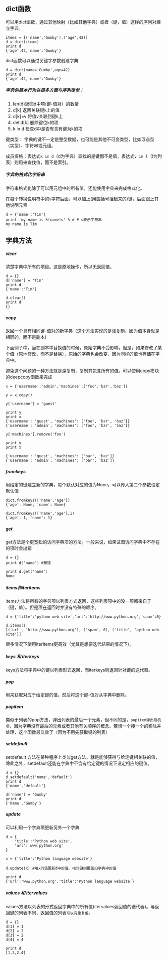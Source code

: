 ## dict函数

可以用dict函数，通过其他映射（比如其他字典）或者（键，值）这样的序列对建立字典。

	items = [('name','Gumby'),('age',42)]
	d = dict(items)
	print d
	{'age':42,'name':'Gumby'}

dict函数可以通过关键字参数创建字典

	d = dict(name='Gumby',age=42)
	print d
	{'age':42,'name':'Gumby'}

##### 字典的基本行为在很多方面与序列类似：

1. len(d)返回d中项(键-值对）的数量
2. d[k] 返回关联键k上的值
3. d[k]=v 将值v关联到键k上
4. del d[k] 删除键位k的项
5. k in d 检查d中是否有含有键为k的项

键类型： 字典的键不一定是整型数据，也可能是其他不可变类型，比如浮点型（实型）、字符串或元组。

成员资格：表达式`k in d`（d为字典）查找的是键而不是值，表达式`v in l`（l为列表）则用来查找值，而不是索引。

##### 字典的格式化字符串

字符串格式化除了可以用元组中的所有值，还能使用字典来完成格式化。

在每个转换说明符中的`%`字符后面，可以加上(用圆括号括起来的)键，后面跟上其他说明元素

	d = {'name':'Tim'}
	print 'my name is %(name)s' % d # s表示字符串 
	my name is Tim

## 字典方法

##### clear
清楚字典中所有的项目。这是原地操作，所以无返回值。

	d = {}
	d['name'] = 'Tim'
	print d
	{'name':'Tim'}

	d.clear()
	print d
	{}

##### copy
返回一个具有相同键-值对的新字典（这个方法实现的是浅复制，因为值本身就是相同的，而不是副本)

下面例子中，当在副本中替换值的时候，原始字典不受影响，但是，如果修改了某个值（原地修改，而不是替换），原始的字典也会改变，因为同样的值也存储在字典中。

避免这个问题的一种方法就是深复制，复制其包含所有的值。可以使用copy模块的deepcopy函数来完成

	x = {'username':'admin','machines':['foo','bar','baz']}

	y = x.copy()

	y['username'] = 'guest'

	print y
	print x
	{'username': 'guest', 'machines': ['foo', 'bar', 'baz']}
	{'username': 'admin', 'machines': ['foo', 'bar', 'baz']}

	y['machines'].remove('foo')
                                                                                                                                                                                                                                                                              
	print y
	print x

	{'username': 'guest', 'machines': ['bar', 'baz']}
	{'username': 'admin', 'machines': ['bar', 'baz']}

##### fromkeys

用给定的键建立新的字典，每个默认对应的值为None。可以传入第二个参数设定默认值

	dict.fromkeys(['name','age'])
	{'age': None, 'name': None}

	dict.fromkeys(['name','age'],1)
	{'age': 1, 'name': 1}

##### get

get方法是个更宽松的访问字典项的方法。一般来说，如果试图访问字典中不存在的项时会出错

	d = {}
	print d['name'] #报错

	print d.get('name')
	None

##### items和iteritems
items方法将所有的字典项以列表方式返回，这些列表项中的没一项都来自于（键，值）。但是项在返回时并没有特殊的顺序。

	d = {'title':'python web site','url':'http://www.python.org','spam':0}

	d.items()
	[('url', 'http://www.python.org'), ('spam', 0), ('title', 'python web site')]


很多情况下使用iteritems更高效（尤其是想要迭代结果的情况下）。

##### keys 和 iterkeys
keys方法将字典中的键以列表形式返回，而iterkeys则返回针对键的迭代器。

##### pop

用来获取对应于给定键的值，然后将这个键-值对从字典中删除。

##### popitem

类似于列表的pop方法，弹出列表的最后一个元素，但不同的是，`popitem弹出随机项`，因为字典没有最后的元素或者其他有关顺序的概念。若想一个接一个的移除并处理，这个函数最又效了（因为不用先获取键的列表）

##### setdefault

setdefault 方法在某种程序上类似get方法，就是能够获得与给定键相关联的值，除此之外，setdefault还能在字典中不含有给定键的情况下设定相应的键值。

	d = {}
	d.setdefault('name','default')
	print d
	{'name','default'}
	
	d['name'] = 'Gumby'
	print d
	{'name','Gumby'}

##### update

可以利用一个字典项更新另外一个字典

	d = {
		'title':'Python web site',
		'url':'www.python.org'
	}

	x = {'title':'Python language website'}

	d.update(x) #用x的值更新d中的值，相同键则覆盖旧字典中的值
	
	print d
	{'url':'www.python.org','title':'Python language website'}

##### values 和 itervalues

values方法以列表的形式返回字典中的所有值(itervalues返回值的迭代器)。与返回键的列表不同，返回值的列表`可以有重复值`。

	d = {}
	d[1] = 1
	d[2] = 2
	d[3] = 2
	d[4] = 4

	print d
	[1,2,2,4]


